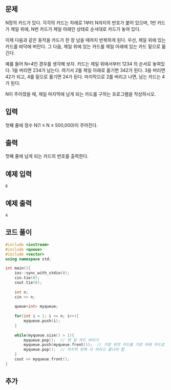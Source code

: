 ## 문제 
N장의 카드가 있다. 각각의 카드는 차례로 1부터 N까지의 번호가 붙어 있으며, 1번 카드가 제일 위에, N번 카드가 제일 아래인 상태로 순서대로 카드가 놓여 있다.

이제 다음과 같은 동작을 카드가 한 장 남을 때까지 반복하게 된다. 우선, 제일 위에 있는 카드를 바닥에 버린다. 그 다음, 제일 위에 있는 카드를 제일 아래에 있는 카드 밑으로 옮긴다.

예를 들어 N=4인 경우를 생각해 보자. 카드는 제일 위에서부터 1234 의 순서로 놓여있다. 1을 버리면 234가 남는다. 여기서 2를 제일 아래로 옮기면 342가 된다. 3을 버리면 42가 되고, 4를 밑으로 옮기면 24가 된다. 마지막으로 2를 버리고 나면, 남는 카드는 4가 된다.

N이 주어졌을 때, 제일 마지막에 남게 되는 카드를 구하는 프로그램을 작성하시오.
## 입력
첫째 줄에 정수 N(1 ≤ N ≤ 500,000)이 주어진다.


## 출력
첫째 줄에 남게 되는 카드의 번호를 출력한다.


## 예제 입력 
```
6
```

## 예제 출력  
```
4
```
## 코드 풀이
```c++
#include <iostream>
#include <queue>
#include <vector>
using namespace std;

int main(){
    ios::sync_with_stdio(0);
    cin.tie(0);
    cout.tie(0);
    
    int n;
    cin >> n;
    
    queue<int> myqueue;
    
    for(int i = 1; i <= n; i++){
        myqueue.push(i);
    }
    
    while(myqueue.size() > 1){
        myqueue.pop();  // 맨 앞 카드 버리기
        myqueue.push(myqueue.front());  // 가장 위의 카드를 가장 아래 카드로 옮기기
        myqueue.pop();  // 마지막 반복 시 버리고 끝나야 함
    }
    cout << myqueue.front();
}
```
## 추가
